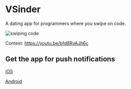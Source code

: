 # VSinder

A dating app for programmers where you swipe on code.

![swiping code](https://media.giphy.com/media/Vhw2lTXYI6FhGrbE2G/giphy.gif)

Context: https://youtu.be/bfd8RyAJh6c

## Get the app for push notifications

[iOS](https://apps.apple.com/us/app/vsinder/id1542523079?itsct=apps_box&itscg=30200)

[Android](https://play.google.com/store/apps/details?id=com.benawad.vsinder)
